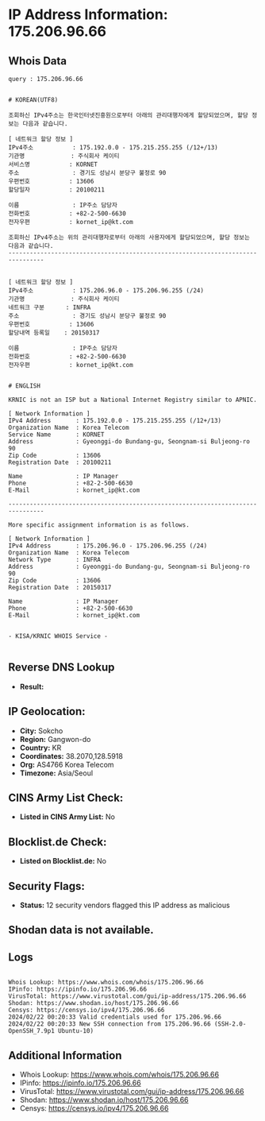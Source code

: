# IP Address Information: 175.206.96.66

## Whois Data
```
query : 175.206.96.66


# KOREAN(UTF8)

조회하신 IPv4주소는 한국인터넷진흥원으로부터 아래의 관리대행자에게 할당되었으며, 할당 정보는 다음과 같습니다.

[ 네트워크 할당 정보 ]
IPv4주소           : 175.192.0.0 - 175.215.255.255 (/12+/13)
기관명             : 주식회사 케이티
서비스명           : KORNET
주소               : 경기도 성남시 분당구 불정로 90
우편번호           : 13606
할당일자           : 20100211

이름               : IP주소 담당자
전화번호           : +82-2-500-6630
전자우편           : kornet_ip@kt.com

조회하신 IPv4주소는 위의 관리대행자로부터 아래의 사용자에게 할당되었으며, 할당 정보는 다음과 같습니다.
--------------------------------------------------------------------------------


[ 네트워크 할당 정보 ]
IPv4주소           : 175.206.96.0 - 175.206.96.255 (/24)
기관명             : 주식회사 케이티
네트워크 구분      : INFRA
주소               : 경기도 성남시 분당구 불정로 90
우편번호           : 13606
할당내역 등록일    : 20150317

이름               : IP주소 담당자
전화번호           : +82-2-500-6630
전자우편           : kornet_ip@kt.com


# ENGLISH

KRNIC is not an ISP but a National Internet Registry similar to APNIC.

[ Network Information ]
IPv4 Address       : 175.192.0.0 - 175.215.255.255 (/12+/13)
Organization Name  : Korea Telecom
Service Name       : KORNET
Address            : Gyeonggi-do Bundang-gu, Seongnam-si Buljeong-ro 90
Zip Code           : 13606
Registration Date  : 20100211

Name               : IP Manager
Phone              : +82-2-500-6630
E-Mail             : kornet_ip@kt.com

--------------------------------------------------------------------------------

More specific assignment information is as follows.

[ Network Information ]
IPv4 Address       : 175.206.96.0 - 175.206.96.255 (/24)
Organization Name  : Korea Telecom
Network Type       : INFRA
Address            : Gyeonggi-do Bundang-gu, Seongnam-si Buljeong-ro 90
Zip Code           : 13606
Registration Date  : 20150317

Name               : IP Manager
Phone              : +82-2-500-6630
E-Mail             : kornet_ip@kt.com


- KISA/KRNIC WHOIS Service -


```
## Reverse DNS Lookup
- **Result:** 

## IP Geolocation:
- **City:** Sokcho
- **Region:** Gangwon-do
- **Country:** KR
- **Coordinates:** 38.2070,128.5918
- **Org:** AS4766 Korea Telecom
- **Timezone:** Asia/Seoul

## CINS Army List Check:
- **Listed in CINS Army List:** 
No

## Blocklist.de Check:
- **Listed on Blocklist.de:** 
No

## Security Flags:
- **Status:** 12 security vendors flagged this IP address as malicious

## Shodan data is not available.

## Logs
```

Whois Lookup: https://www.whois.com/whois/175.206.96.66
IPinfo: https://ipinfo.io/175.206.96.66
VirusTotal: https://www.virustotal.com/gui/ip-address/175.206.96.66
Shodan: https://www.shodan.io/host/175.206.96.66
Censys: https://censys.io/ipv4/175.206.96.66
2024/02/22 00:20:33 Valid credentials used for 175.206.96.66
2024/02/22 00:20:33 New SSH connection from 175.206.96.66 (SSH-2.0-OpenSSH_7.9p1 Ubuntu-10)

```
## Additional Information
- Whois Lookup: https://www.whois.com/whois/175.206.96.66
- IPinfo: https://ipinfo.io/175.206.96.66
- VirusTotal: https://www.virustotal.com/gui/ip-address/175.206.96.66
- Shodan: https://www.shodan.io/host/175.206.96.66
- Censys: https://censys.io/ipv4/175.206.96.66

